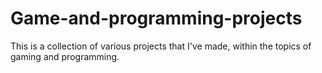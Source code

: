 # Game-and-programming-projects
This is a collection of various projects that I've made, within the topics of gaming and programming.
